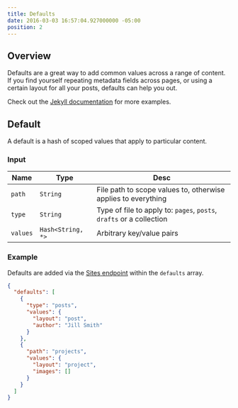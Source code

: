 ```yaml
---
title: Defaults
date: 2016-03-03 16:57:04.927000000 -05:00
position: 2
---
```


## Overview

Defaults are a great way to add common values across a range of content. If you find yourself repeating metadata fields across pages, or using a certain layout for all your posts, defaults can help you out.

Check out the [Jekyll documentation](https://jekyllrb.com/docs/configuration/#front-matter-defaults) for more examples.

## Default

A default is a hash of scoped values that apply to particular content.

### Input

| Name | Type | Desc |
|------|------|------|
| `path` | `String` | File path to scope values to, otherwise applies to everything |
| `type` | `String` | Type of file to apply to: `pages`, `posts`, `drafts` or a collection |
| `values` | `Hash<String, *>` | Arbitrary key/value pairs |

### Example

Defaults are added via the [Sites endpoint](/api/sites) within the `defaults` array.

~~~ json
{
  "defaults": [
    {
      "type": "posts",
      "values": {
        "layout": "post",
        "author": "Jill Smith"
      }
    },
    {
      "path": "projects",
      "values": {
        "layout": "project",
        "images": []
      }
    }
  ]
}
~~~

